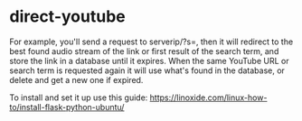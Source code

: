 # direct-youtube
For example, you'll send a request to serverip/?s=<youtube link or search term>, then it will redirect to the best found audio stream of the link or first result of the search term, and store the link in a database until it expires. When the same YouTube URL or search term is requested again it will use what's found in the database, or delete and get a new one if expired.
  
To install and set it up use this guide: https://linoxide.com/linux-how-to/install-flask-python-ubuntu/
